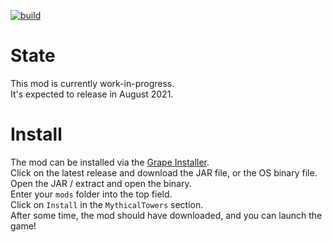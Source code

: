 [![build](https://github.com/RedGrapefruit09/MythicalTowers/actions/workflows/build.yml/badge.svg)](https://github.com/RedGrapefruit09/MythicalTowers/actions/workflows/build.yml)

# State

This mod is currently work-in-progress.  
It's expected to release in August 2021.

# Install

The mod can be installed via the [Grape Installer](https://github.com/RedGrapefruit09/GrapeInstaller/releases).  
Click on the latest release and download the JAR file, or the OS binary file.  
Open the JAR / extract and open the binary.  
Enter your `mods` folder into the top field.  
Click on `Install` in the `MythicalTowers` section.  
After some time, the mod should have downloaded, and you can launch the game!
